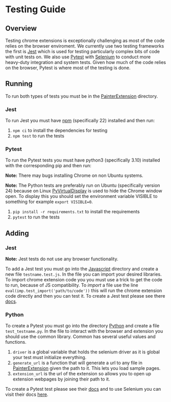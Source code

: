 # Testing Guide

## Overview

Testing chrome extensions is exceptionally challenging as most of the code relies on the browser enviroment. We currently use two testing frameworks the first is [Jest](https://jestjs.io/) which is used for testing particularly complex bits of code with unit tests on. We also use [Pytest](https://pypi.org/project/pytest/) with [Selenium](https://www.selenium.dev/) to conduct more heavy-duty integration and system tests. Given how much of the code relies on the browser, Pytest is where most of the testing is done.

## Running

To run both types of tests you must be in the [PainterExtension](../PainterExtension) directory.

### Jest

To run Jest you must have [npm](https://www.npmjs.com/) (specifically 22) installed and then run:

1. ```npm ci``` to install the dependencies for testing
2. ```npm test``` to run the tests

### Pytest

To run the Pytest tests you must have python3 (specifically 3.10) installed with the corresponding pip and then run:

**Note:** There may bugs installing Chrome on non Ubuntu systems.

**Note:** The Python tests are preferably run on Ubuntu (specifically version 24) because on Linux [PyVirtualDisplay](https://github.com/ponty/PyVirtualDisplay) is used to hide the Chrome window open. To display this you should set the environment variable VISIBLE to something for example ```export VISIBLE=0```.

1. ```pip install -r requirements.txt``` to install the requirements
2. ```pytest``` to run the tests

## Adding

### Jest

**Note:** Jest tests do not use any browser functionality.

To add a Jest test you must go into the [Javascript](../PainterExtension/Test/Javascript) directory and create a new file ```testname.test.js```. In the file you can import your desired libraries. To import chrome extension code you you must use a trick to get the code to run, because of JS compatibility. To *import* a file use the line ```eval(imp.test_import('path/to/code'))``` this will run the chrome extension code directly and then you can test it. To create a Jest test please see there [docs](https://jestjs.io/docs/getting-started).

### Python

To create a Pytest you must go into the directory [Python](../PainterExtension/Test/Python) and create a file ```test_testname.py```. In the file to interact with the browser and extension you should use the common library. Common has several useful values and functions.

1. ```driver``` is a global variable that holds the selenium driver as it is global your test must initialize everything.
2. ```generate_url``` is a function that will generate a url to any file in [PainterExtension](../PainterExtension) given the path to it. This lets you load sample pages.
3. ```extension_url``` is the url of the extension so allows you to open up extension webpages by joining their path to it.

To create a Pytest test please see their [docs](https://docs.pytest.org/en/stable/) and to use Selenium you can visit their docs [here](https://www.selenium.dev/documentation/).
